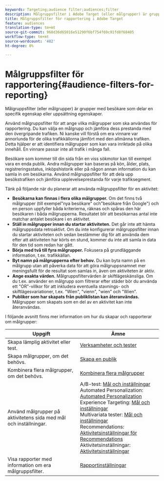 ```yaml
---
keywords: Targeting;audience filter;audiences;filter
description: Målgruppsfilter i Adobe Target (eller målgrupper) är grupper med besökare som delar en viss egenskap eller uppsättning egenskaper.
title: Målgruppsfilter för rapportering i Adobe Target
feature: audiences
translation-type: tm+mt
source-git-commit: 968d36d65016e51290f6bf754f69c91fd8f68405
workflow-type: tm+mt
source-wordcount: '482'
ht-degree: 0%

---
```



# Målgruppsfilter för rapportering{#audience-filters-for-reporting}

Målgruppsfilter (eller målgrupper) är grupper med besökare som delar en specifik egenskap eller uppsättning egenskaper.

Använd målgruppsfilter för att ange vilka målgrupper som ska användas för rapportering. Du kan välja en målgrupp och jämföra dess prestanda med den övergripande trafiken. Ni kanske vill förstå om era vinnare var annorlunda för de olika trafikkällorna jämfört med den allmänna trafiken. Detta hjälper er att identifiera målgrupper som kan vara inriktade på olika innehåll. En vinnare passar inte all trafik i många fall.

Besökare som kommer till din sida från en viss sökmotor kan till exempel vara en enda publik. Andra målgrupper kan baseras på kön, ålder, plats, registreringsstatus, inköpshistorik eller på någon annan information du kan samla in om besökarna. Använd målgruppsfilter för att dela upp besökstrafiken och jämföra upplevelseprestanda för varje trafiksegment.

Tänk på följande när du planerar att använda målgruppsfilter för en aktivitet:

* **Besökarna kan finnas i flera olika målgrupper.** Om det finns två målgrupper (till exempel&quot;nya besökare&quot; och&quot;besökare från Google&quot;) och en person uppfyller båda kriterierna, räknas och spåras den här besökaren i båda målgrupperna. Resultatet blir att besökarnas antal inte matchar antalet besökare i en aktivitet.
* **Ställ in målgrupper innan du startar aktiviteten.** Det går inte att hämta målgruppsdata retroaktivt. Om du inte konfigurerar målgruppsfilter innan du startar aktiviteten och sedan bestämmer dig för att använda dem efter att aktiviteten har körts en stund, kommer du inte att samla in data för den tid som redan har gått.
* **Börja med två till fyra målgrupper.** Fokusera på grundläggande information, t.ex. trafikkällan.
* **Byt namn på målgrupperna efter behov.** Du kan byta namn på en målgrupp utan att påverka data för att göra målgruppsnamnet mer meningsfullt för de resultat som samlas in, även om aktiviteten är aktiv.
* **Ange exakta värden.** Målgruppsfiltervärden är skiftlägeskänsliga. Om du t.ex. använder en målgrupp som filtrerar efter städer bör du använda ett &quot;OR&quot;-villkor för att inkludera eventuella stavnings- och skiftlägesvariationer, t.ex. &quot;Wien&quot;, &quot;vienn&quot;, &quot;wien&quot; och &quot;Wien&quot;.
* **Publiker som har skapats från publiklistan kan återanvändas.** Målgrupper som skapats som en del av en aktivitet kan inte återanvändas.

I följande avsnitt finns mer information om hur du skapar och rapporterar om målgrupper:

| Uppgift | Ämne |
|--- |--- |
| Skapa lämplig aktivitet eller test. | [Verksamheter och tester](/help/c-intro/target-key-concepts.md) |
| Skapa målgrupper, om det behövs. | [Skapa en publik](/help/c-target/c-audiences/create-audience.md) |
| Kombinera flera målgrupper, om det behövs. | [Kombinera flera målgrupper](/help/c-target/combining-multiple-audiences.md) |
| Använd målgrupper på aktivitetens sida med mål och inställningar. | A/B-test: [Mål och inställningar](/help/c-activities/t-test-ab/t-test-create-ab/ab-goals-and-settings.md)<br>Automated Personalization:  [Automated Personalization](/help/c-activities/t-automated-personalization/automated-personalization.md)<br>Experience Targeting: [Mål och inställningar](/help/c-activities/t-experience-target/t-xt-create/xt-goals-and-settings.md)<br>Multivariata tester:  [Mål och inställningar](/help/c-activities/c-multivariate-testing/t-create-multivariate-test/goals-and-settings.md)<br>Recommendations: [Aktivitetsinställningar för Recommendations](/help/c-recommendations/t-create-recs-activity/recs-activity-settings.md)<br>Aktivitetsinställningar: [Aktivitetsinställningar](/help/c-activities/activity-settings.md) |
| Visa rapporter med information om era målgruppsfilter. | [Rapportinställningar](/help/c-reports/c-report-settings/report-settings.md) |

